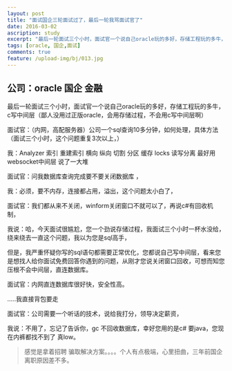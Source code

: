 ```yaml
---
layout: post
title: "面试国企三轮面试过了，最后一轮我骂面试官了"
date: 2016-03-02
ascription: study
excerpt: "最后一轮面试三个小时，面试官一个说自己oracle玩的多好，存储工程玩的多牛，c写中间层（鄙人没用过正版oracle，会用存储过程，不会用c写中间层啊），感觉是拿着招聘  骗取解决方案。。。。个人有点极端，心里扭曲，三年前国企离职原因差不多。"
tags: [oracle, 国企,面试]
comments: true
feature: /upload-img/bj/013.jpg
---
```

## 公司：oracle 国企 金融 

最后一轮面试三个小时，面试官一个说自己oracle玩的多好，存储工程玩的多牛，c写中间层（鄙人没用过正版oracle，会用存储过程，不会用c写中间层啊）

 

面试官：（内网，高配服务器）公司一个sql查询10多分钟，如何处理，具体方法（面试三个小时，这个问题重复3次以上，）

 

我：Analyzer 索引 重建索引  横向 纵向 切割 分区 缓存 locks 读写分离 最好用websocket中间层 说了一大堆 

 

面试官：问我数据库查询完成要不要关闭数据库 ，

 

我：必须，要不内存，连接都占用，溢出，这个问题太小白了，

 

面试官：我们都从来不关闭，winform关闭窗口不就可以了，再说c#有回收机制，

 

我说：哈，今天面试很尴尬，您一个劲说存储过程，我面试三个小时一杯水没给，绕来绕去一直这个问题，我以为您是sql高手，

但是，我严重怀疑你写的sql语句都需要正常优化，您都说自己写中间层，看来您是想找人给你面试免费回答你遇到的问题，从刚才您说关闭窗口回收，可想而知您压根不会中间层，直连数据库。

面试官：内网直连数据库很好快，安全性高。

.....我直接背包要走

面试官：公司需要一个听话的技术，说给我打分，领导决定薪资，

我说：不用了，忘记了告诉你，gc 不回收数据库，幸好您用的是c# 要java，您现在内裤都找不到了  真low。

>感觉是拿着招聘  骗取解决方案。。。。个人有点极端，心里扭曲，三年前国企离职原因差不多。
